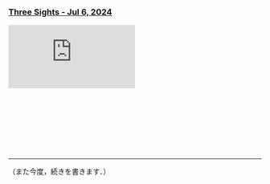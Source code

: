 ### [Three Sights - Jul 6, 2024](https://juten10x.github.io/note/three_sights_Jul-6-2024.html)

<div style="padding:50% 0 0 0;position:relative;"><iframe src="https://player.vimeo.com/video/930897439?h=f32a7c7c8d" style="position:absolute;top:0;left:0;width:50%;height:50%;" frameborder="0" allow="autoplay; fullscreen; picture-in-picture" allowfullscreen></iframe></div><script src="https://player.vimeo.com/api/player.js"></script>

* * *

（また今度，続きを書きます．）
